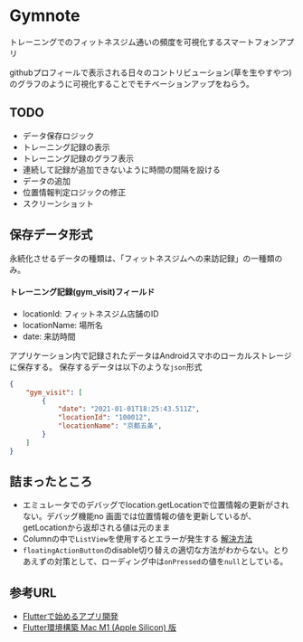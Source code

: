 # Gymnote

トレーニングでのフィットネスジム通いの頻度を可視化するスマートフォンアプリ

githubプロフィールで表示される日々のコントリビューション(草を生やすやつ)のグラフのように可視化することでモチベーションアップをねらう。

## TODO
- データ保存ロジック
- トレーニング記録の表示
- トレーニング記録のグラフ表示
- 連続して記録が追加できないように時間の間隔を設ける
- データの追加
- 位置情報判定ロジックの修正
- スクリーンショット

## 保存データ形式

永続化させるデータの種類は、「フィットネスジムへの来訪記録」の一種類のみ。
#### トレーニング記録(gym_visit)フィールド
- locationId: フィットネスジム店舗のID
- locationName: 場所名
- date: 来訪時間

アプリケーション内で記録されたデータはAndroidスマホのローカルストレージに保存する。
保存するデータは以下のような`json`形式
```json
{
    "gym_visit": [
        {
            "date": "2021-01-01T18:25:43.511Z",
            "locationId": "100012",
            "locationName": "京都五条",
        }
    ]
}
```

## 詰まったところ

- エミュレータでのデバッグでlocation.getLocationで位置情報の更新がされない。デバッグ機能no
画面では位置情報の値を更新しているが、getLocationから返却される値は元のまま
- Columnの中で`ListView`を使用するとエラーが発生する [解決方法](https://qiita.com/tabe_unity/items/4c0fa9b167f4d0a7d7c2)
- `floatingActionButton`のdisable切り替えの適切な方法がわからない。とりあえずの対策として、ローディング中は`onPressed`の値を`null`としている。

## 参考URL

- [Flutterで始めるアプリ開発](https://www.flutter-study.dev/widgets/about-widget)
- [Flutter環境構築 Mac M1 (Apple Silicon) 版](https://zenn.dev/hndr/articles/14689ec937af1f)